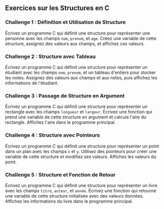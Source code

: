 ## Exercices sur les Structures en C

### Challenge 1 : Définition et Utilisation de Structure

Écrivez un programme C qui définit une structure pour représenter une personne avec les champs `nom`, `prenom`, et `age`. Créez une variable de cette structure, assignez des valeurs aux champs, et affichez ces valeurs.

### Challenge 2 : Structure avec Tableau

Écrivez un programme C qui définit une structure pour représenter un étudiant avec les champs `nom`, `prenom`, et un tableau d'entiers pour stocker les notes. Assignez des valeurs aux champs et aux notes, puis affichez les informations de l'étudiant.

### Challenge 3 : Passage de Structure en Argument

Écrivez un programme C qui définit une structure pour représenter un rectangle avec les champs `longueur` et `largeur`. Écrivez une fonction qui prend une variable de cette structure en argument et calcule l'aire du rectangle. Affichez l'aire dans le programme principal.

### Challenge 4 : Structure avec Pointeurs

Écrivez un programme C qui définit une structure pour représenter un point dans un plan avec les champs `x` et `y`. Utilisez des pointeurs pour créer une variable de cette structure et modifiez ses valeurs. Affichez les valeurs du point.

### Challenge 5 : Structure et Fonction de Retour

Écrivez un programme C qui définit une structure pour représenter un livre avec les champs `titre`, `auteur`, et `année`. Écrivez une fonction qui retourne une variable de cette structure initialisée avec des valeurs données. Affichez les informations du livre dans le programme principal.
